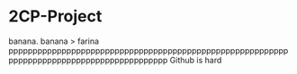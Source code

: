# 2CP-Project
banana. banana > farina
ppppppppppppppppppppppppppppppppppppppppppppppppppppppppppppppppppppppppppppppppppppppppppp
Github is hard
